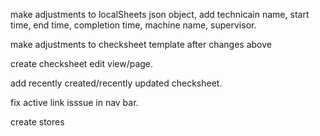 
make adjustments to localSheets json object, add technicain name,
start time, end time, completion time, machine name, supervisor.

make adjustments to checksheet template after changes above

create checksheet edit view/page.

add recently created/recently updated checksheet.

fix active link isssue in nav bar.

create stores

   